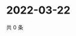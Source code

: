 # 2022-03-22

共 0 条

<!-- BEGIN WEIBO -->
<!-- 最后更新时间 Tue Mar 22 2022 06:01:07 GMT+0800 (China Standard Time) -->

<!-- END WEIBO -->
